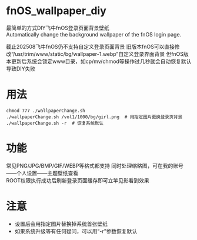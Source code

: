 # fnOS_wallpaper_diy
最简单的方式DIY飞牛fnOS登录页面背景壁纸   
Automatically change the background wallpaper of the fnOS login page.  

截止202508飞牛fnOS仍不支持自定义登录页面背景
旧版本fnOS可以直接修改“/usr/trim/www/static/bg/wallpaper-1.webp”自定义登录界面背景
但fnOS版本更新后系统会锁定www目录，如cp/mv/chmod等操作过几秒就会自动恢复默认导致DIY失败

# 用法
```
chmod 777 ./wallpaperChange.sh  
./wallpaperChange.sh /vol1/1000/bg/girl.png  # 用指定图片更换登录页背景  
./wallpaperChange.sh -r  # 恢复系统默认
```
# 功能
常见PNG/JPG/BMP/GIF/WEBP等格式都支持
同时处理缩略图，可在我的账号——个人设置——主题壁纸查看  
ROOT权限执行成功后刷新登录页面缓存即可立竿见影看到效果  

# 注意
* 设置后会用指定图片替换掉系统首张壁纸
* 如果系统升级等有任何疑问，可以用“-r”参数恢复默认 
